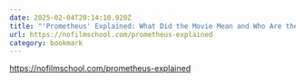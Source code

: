 ```yaml
---
date: 2025-02-04T20:14:10.920Z
title: "'Prometheus' Explained: What Did the Movie Mean and Who Are the Engineers? | No Film School"
url: https://nofilmschool.com/prometheus-explained
category: bookmark
---
```

https://nofilmschool.com/prometheus-explained
